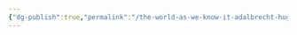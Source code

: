 ```yaml
---
{"dg-publish":true,"permalink":"/the-world-as-we-know-it-adalbrecht-hugh/the-nations/the-wild-islands-of-saint-michael/the-wild-islands-of-saint-michael/"}
---
```


